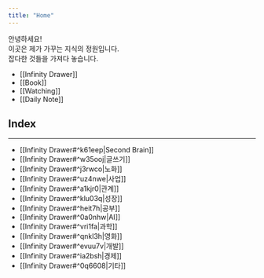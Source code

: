 ```yaml
---
title: "Home"
---
```


안녕하세요!  
이곳은 제가 가꾸는 지식의 정원입니다.  
잡다한 것들을 가져다 놓습니다.  


- [[Infinity Drawer]]
- [[Book]]
- [[Watching]]
- [[Daily Note]]

## Index
---
- [[Infinity Drawer#^k61eep|Second Brain]]
- [[Infinity Drawer#^w35ooj|글쓰기]]    
- [[Infinity Drawer#^j3rwco|노화]]
- [[Infinity Drawer#^uz4nwe|사업]]  
- [[Infinity Drawer#^a1kjr0|관계]]  
- [[Infinity Drawer#^klu03q|성장]] 
- [[Infinity Drawer#^heit7h|공부]]  
- [[Infinity Drawer#^0a0nhw|AI]]    
- [[Infinity Drawer#^vri1fa|과학]]  
- [[Infinity Drawer#^qnkl3h|영화]]  
- [[Infinity Drawer#^evuu7v|개발]]  
- [[Infinity Drawer#^ia2bsh|경제]]  
- [[Infinity Drawer#^0q6608|기타]]
